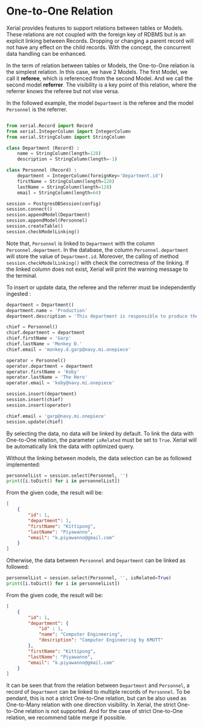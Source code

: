 # One-to-One Relation

Xerial provides features to support relations between tables or Models.
These relations are not coupled with the foreign key of RDBMS but
is an explicit linking between Records. Dropping or changing a parent
record will not have any effect on the child records. With the concept,
the concurrent data handling can be enhanced.

In the term of relation between tables or Models, the One-to-One relation
is the simplest relation. In this case, we have 2 Models. The first Model,
we call it **referee**, which is referenced from the second Model. And we call
the second model **referrer**. The visibility is a key point of this relation,
where the referrer knows the referee but not vise versa. 

In the followed example, the model `Department` is the referee and the
model `Personnel` is the referrer. 

```python

from xerial.Record import Record
from xerial.IntegerColumn import IntegerColumn
from xerial.StringColumn import StringColumn

class Department (Record) :
	name = StringColumn(length=128)
	description = StringColumn(length=-1)

class Personnel (Record) :
	department = IntegerColumn(foreignKey='Department.id')
	firstName = StringColumn(length=128)
	lastName = StringColumn(length=128)
	email = StringColumn(length=64)

session = PostgresDBSession(config)
session.connect()
session.appendModel(Department)
session.appendModel(Personnel)
session.createTable()
session.checkModelLinking()
```

Note that, `Personnel` is linked to `Department` with the column
`Personnel.department`. In the database, the column `Personnel.department`
will store the value of `Department.id`. Moreover, the calling of
method `session.checkModelLinking()` with check the correctness of
the linking. If the linked column does not exist, Xerial will print
the warning message to the terminal.

To insert or update data, the referee and the referrer must be independently
ingested :

```python
department = Department()
department.name = 'Production'
department.description = 'This department is responsible to produce the end-product.'

chief = Personnel()
chief.department = department
chief.firstName = 'Garp'
chief.lastName = 'Monkey D.'
chief.email = 'monkey.d.garp@navy.mi.onepiece'

operator = Personnel()
operator.department = department
operator.firstName = 'Koby'
operator.lastName = 'The Hero'
operator.email = 'koby@navy.mi.onepiece'

session.insert(department)
session.insert(chief)
session.insert(operator)

chief.email = 'garp@navy.mi.onepiece'
session.update(chief)
```

By selecting the data, no data will be linked by default. To link
the data with One-to-One relation, the parameter `isRelated` must
be set to `True`. Xerial will be automatically link the data with
optimized query.

Without the linking between models, the data selection can be as
followed implemented:

```python
personnelList = session.select(Personnel, '')
print([i.toDict() for i in personnelList])
```

From the given code, the result will be:

```json
[
	{
		"id": 1,
		"department": 1,
		"firstName": "Kittipong",
		"lastName": "Piyawanno",
		"email": "k.piyawanno@gmail.com"
	}
]
```

Otherwise, the data between `Personnel` and `Department` can be
linked as followed:

```python
personnelList = session.select(Personnel, '', isRelated=True)
print([i.toDict() for i in personnelList])
```

From the given code, the result will be:

```json
[
	{
		"id": 1,
		"department": {
			"id" : 1,
			"name": "Computer Engineering",
			"description": "Computer Engineering by KMUTT"
		},
		"firstName": "Kittipong",
		"lastName": "Piyawanno",
		"email": "k.piyawanno@gmail.com"
	}
]
```

It can be seen that from the relation between `Department` and
`Personnel`, a record of `Department` can be linked to multiple
records of `Personnel`. To be pendant, this is not a strict
One-to-One relation, but can be also used as One-to-Many relation
with one direction visibility. In Xerial, the strict One-to-One
relation is not supported. And for the case of strict One-to-One
relation, we recommend table merge if possible.